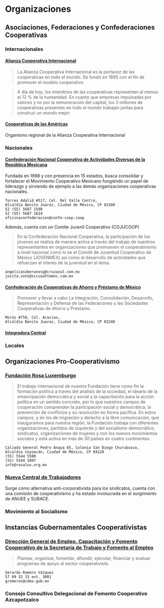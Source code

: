 # Organizaciones

## Asociaciones, Federaciones y Confederaciones Cooperativas

### Internacionales

#### [Alianza Cooperativa Internacional](https://www.ica.coop/es)

> La Alianza Cooperativa Internacional es la portavoz de las cooperativas en todo el mundo. Se fundó en 1895 con el fin de promover el modelo cooperativo.

> A día de hoy, los miembros de las cooperativas representan al menos el 12 % de la humanidad. En cuanto que empresas impulsadas por valores y no por la remuneración del capital, los 3 millones de cooperativas presentes en todo el mundo trabajan juntas para construir un mundo mejor.

#### [Cooperativas de las Américas](http://www.aciamericas.coop/)

Organismo regional de la Alianza Cooperativa Internacional

### Nacionales

#### [Confederación Nacional Cooperativa de Actividades Diversas de la República Mexicana](http://www.confe-coop.coop/)

Fundada en 1998 y con presencia en 15 estados, busca consolidar y fortalecer el Movimiento Cooperativo Mexicano fungiendo un papel de liderazgo y sirviendo de ejemplo a las demás organizaciones cooperativas nacionales.

    Torres Adalid #517, Col. Del Valle Centro,
    Alcaldía Benito Juarez, Ciudad de México, CP 03100
    52 (55) 5687 1508
    52 (55) 5687 1614
    oficinaconfederacion@confe-coop.coop

Además, cuenta con un Comite Juvenil Cooperativo (COJUCOOP)

> En la Confederación Nacional Cooperativa, la participación de los jóvenes se realiza de manera activa a través del trabajo de nuestros representantes en organizaciones que promueven el cooperativismo a nivel nacional como lo es el Comité de Juventud Cooperativo de México (JOVENMEX) así como el desarrollo de actividades que refuerzan el interés de la juventud en el tema.

    angelicasoberanesg@cruzazul.com.mx
    jovita.soto@sccuauhtemoc.com.mx
    
#### [Confederación de Cooperativas de Ahorro y Préstamo de México](http://www.concamex.coop/)

> Promover y llevar a cabo La Integración, Consolidación, Desarrollo, Representación y Defensa de las Federaciones y las Sociedades Cooperativas de Ahorro y Préstamo.

    Moras #758, Col. Acacias,
    Alcaldía Benito Juarez, Ciudad de México, CP 03240

#### [Integradora Central](http://www.integradoracentral.coop)

### Locales

## Organizaciones Pro-Cooperativismo

### [Fundación Rosa Luxemburgo](http://www.rosalux.org.mx/)

>  El trabajo internacional de nuestra Fundación tiene como fin la formación política a través del análisis de la sociedad, el ideario de la emancipación democrática y social y la capacitación para la acción política en un sentido concreto, por lo que nuestros campos de cooperación comprenden la participación social y democrática, la prevención de conflictos y su resolución en forma pacífica. En estos campos, y en los de migración y derecho a la libre comunicación, que inauguramos para nuestra región, la Fundación trabaja con diferentes organizaciones, partidos de izquierda y del socialismo democrático, sindicatos, organizaciones de mujeres y con los nuevos movimientos sociales y está activa en más de 30 países en cuatro continentes.

    Calzada General Pedro Anaya 65, Colonia San Diego Churubusco,
    Alcaldía Coyoacán, Ciudad de México, CP 04120
    (55) 5544 5500
    (55) 5544 3097
    info@rosalux.org.mx

### [Nueva Central de Trabajadores](https://blognuevacentral.blogspot.com/)

Surge como alternativa anti-corporativista para los sindicatos, cuenta con una comisión de cooperativismo y ha estado involucrada en el surgimiento de ANUEE y SUBACE. 

### Movimiento al Socialismo

## Instancias Gubernamentales Cooperativistas

### [Dirección General de Empleo, Capacitación y Fomento Cooperativo de la Secretaria de Trabajo y Fomento al Empleo](https://www.trabajo.cdmx.gob.mx/secretaria/estructura/48)

> Planear, organizar, fomentar, difundir, ejecutar, financiar y evaluar programas de apoyo al sector cooperativista.

    Gerardo Romero Vázquez
    57 09 32 33 ext. 3001
    gromerov@cdmx.gob.mx

### Consejo Consultivo Delegacional de Fomento Cooperativo Azcapotzalco
